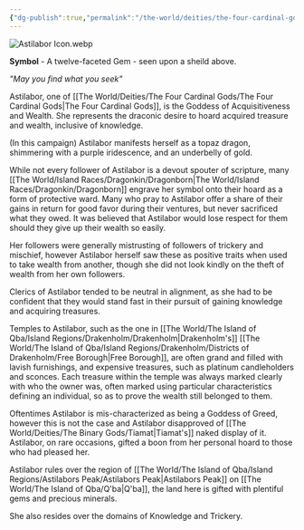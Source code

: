 ```yaml
---
{"dg-publish":true,"permalink":"/the-world/deities/the-four-cardinal-gods/astilabor/"}
---
```


![Astilabor Icon.webp](/img/user/zAttachments/Astilabor%20Icon.webp)

**Symbol** - A twelve-faceted Gem - seen upon a sheild above.

*"May you find what you seek"*

Astilabor, one of [[The World/Deities/The Four Cardinal Gods/The Four Cardinal Gods\|The Four Cardinal Gods]], is the Goddess of Acquisitiveness and Wealth. She represents the draconic desire to hoard acquired treasure and wealth, inclusive of knowledge. 

(In this campaign) Astilabor manifests herself as a topaz dragon, shimmering with a purple iridescence, and an underbelly of gold.

While not every follower of Astilabor is a devout spouter of scripture, many [[The World/Island Races/Dragonkin/Dragonborn\|The World/Island Races/Dragonkin/Dragonborn]] engrave her symbol onto their hoard as a form of protective ward. Many who pray to Astilabor offer a share of their gains in return for good favor during their ventures, but never sacrificed what they owed. It was believed that Astilabor would lose respect for them should they give up their wealth so easily.

Her followers were generally mistrusting of followers of trickery and mischief, however Astilabor herself saw these as positive traits when used to take wealth from another, though she did not look kindly on the theft of wealth from her own followers.

Clerics of Astilabor tended to be neutral in alignment, as she had to be confident that they would stand fast in their pursuit of gaining knowledge and acquiring treasures.

Temples to Astilabor, such as the one in [[The World/The Island of Qba/Island Regions/Drakenholm/Drakenholm\|Drakenholm's]] [[The World/The Island of Qba/Island Regions/Drakenholm/Districts of Drakenholm/Free Borough\|Free Borough]], are often grand and filled with lavish furnishings, and expensive treasures, such as platinum candleholders and sconces. Each treasure within the temple was always marked clearly with who the owner was, often marked using particular characteristics defining an individual, so as to prove the wealth still belonged to them.

Oftentimes Astilabor is mis-characterized as being a Goddess of Greed, however this is not the case and Astilabor disapproved of [[The World/Deities/The Binary Gods/Tiamat\|Tiamat's]] naked display of it. Astilabor, on rare occasions, gifted a boon from her personal hoard to those who had pleased her.

Astilabor rules over the region of [[The World/The Island of Qba/Island Regions/Astilabors Peak/Astilabors Peak\|Astilabors Peak]] on [[The World/The Island of Qba/Q'ba\|Q'ba]], the land here is gifted with plentiful gems and precious minerals.

She also resides over the domains of Knowledge and Trickery.